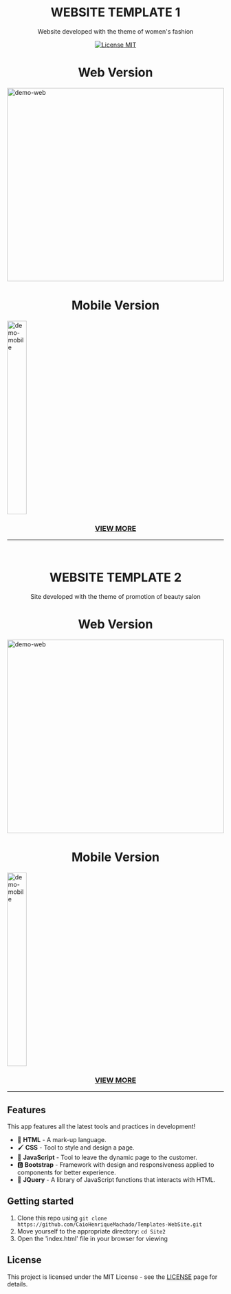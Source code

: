 <br>
<h1 align="center">
  WEBSITE TEMPLATE 1
</h1>
<p align="center">Website developed with the theme of women's fashion</p>

<p align="center">
  <a href="https://opensource.org/licenses/MIT">
    <img src="https://img.shields.io/badge/License-MIT-blue.svg" alt="License MIT">
  </a>
</p>

<h1 align="center">Web Version</h1>
<div>
  <img src="./Site1/assets/desktop.gif" alt="demo-web" height="450" width="100%">
</div>
<h1 align="center">Mobile Version</h1>
<div>
  <img src="./Site1/assets/mobile.gif" alt="demo-mobile" height="450" width="30%">
</div>
<h3 align="center"><a href="https://github.com/CaioHenriqueMachado/Templates-WebSite/tree/master/Site1">VIEW MORE</a></h3>
<hr/>

<br>
<h1 align="center">
  WEBSITE TEMPLATE 2
</h1>
<p align="center">Site developed with the theme of promotion of beauty salon</p>

<h1 align="center">Web Version</h1>
<div>
  <img src="./Site2/assets/desktop.gif" alt="demo-web" height="450" width="100%">
</div>
<h1 align="center">Mobile Version</h1>
<div>
  <img src="./Site2/assets/mobile.gif" alt="demo-mobile" height="450"width="30%">
</div>
<h3 align="center"><a href="https://github.com/CaioHenriqueMachado/Templates-WebSite/tree/master/Site2">VIEW MORE</a></h3>
<hr/>

## Features

This app features all the latest tools and practices in development!

- 📄 **HTML** 	      - A mark-up language.
- 🖌️ **CSS** 	        - Tool to style and design a page.
- 📱 **JavaScript**    - Tool to leave the dynamic page to the customer.
- 🅱️ **Bootstrap** 	- Framework with design and responsiveness applied to components for better experience.
- 📘 **JQuery** 	- A library of JavaScript functions that interacts with HTML.

## Getting started

1. Clone this repo using `git clone https://github.com/CaioHenriqueMachado/Templates-WebSite.git`
2. Move yourself to the appropriate directory: `cd Site2`<br />
3. Open the 'index.html' file in your browser for viewing

## License

This project is licensed under the MIT License - see the [LICENSE](https://opensource.org/licenses/MIT) page for details.
